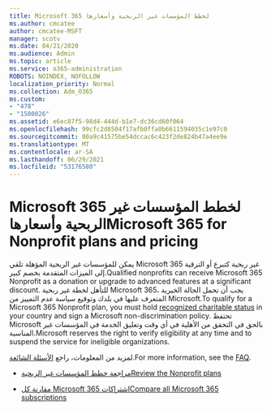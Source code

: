 ```yaml
---
title: Microsoft 365 لخطط المؤسسات غير الربحية وأسعارها
ms.author: cmcatee
author: cmcatee-MSFT
manager: scotv
ms.date: 04/21/2020
ms.audience: Admin
ms.topic: article
ms.service: o365-administration
ROBOTS: NOINDEX, NOFOLLOW
localization_priority: Normal
ms.collection: Adm_O365
ms.custom:
- "478"
- "1500026"
ms.assetid: e6ec87f5-98d4-444d-b1e7-dc36cd60f064
ms.openlocfilehash: 99cfc2d8504f17afb0ffa0b6611594035c1e97c0
ms.sourcegitcommit: 00a9c41575be54dccac6c423f2de824b47a4ee9e
ms.translationtype: MT
ms.contentlocale: ar-SA
ms.lasthandoff: 06/29/2021
ms.locfileid: "53176580"
---
```

# <a name="microsoft-365-for-nonprofit-plans-and-pricing"></a><span data-ttu-id="36bb4-102">Microsoft 365 لخطط المؤسسات غير الربحية وأسعارها</span><span class="sxs-lookup"><span data-stu-id="36bb4-102">Microsoft 365 for Nonprofit plans and pricing</span></span>

<span data-ttu-id="36bb4-103">يمكن للمؤسسات غير الربحية المؤهلة تلقي Microsoft 365 غير ربحية كتبرع أو الترقية إلى الميزات المتقدمة بخصم كبير.</span><span class="sxs-lookup"><span data-stu-id="36bb4-103">Qualified nonprofits can receive Microsoft 365 Nonprofit as a donation or upgrade to advanced features at a significant discount.</span></span> <span data-ttu-id="36bb4-104">للتأهل لخطة غير ربحية Microsoft 365، يجب [](https://go.microsoft.com/fwlink/p/?LinkID=330253) أن تحمل الحالة الخيرية المتعرف عليها في بلدك وتوقيع سياسة عدم التمييز من Microsoft.</span><span class="sxs-lookup"><span data-stu-id="36bb4-104">To qualify for a Microsoft 365 Nonprofit plan, you must hold [recognized charitable status](https://go.microsoft.com/fwlink/p/?LinkID=330253) in your country and sign a Microsoft non-discrimination policy.</span></span> <span data-ttu-id="36bb4-105">تحتفظ Microsoft بالحق في التحقق من الأهلية في أي وقت وتعليق الخدمة في المؤسسات غير المناسبة.</span><span class="sxs-lookup"><span data-stu-id="36bb4-105">Microsoft reserves the right to verify eligibility at any time and to suspend the service for ineligible organizations.</span></span>
  
<span data-ttu-id="36bb4-106">لمزيد من المعلومات، راجع [الأسئلة الشائعة](https://products.office.com/nonprofit/office-365-nonprofit).</span><span class="sxs-lookup"><span data-stu-id="36bb4-106">For more information, see the [FAQ](https://products.office.com/nonprofit/office-365-nonprofit).</span></span>
  
- [<span data-ttu-id="36bb4-107">مراجعة خطط المؤسسات غير الربحية</span><span class="sxs-lookup"><span data-stu-id="36bb4-107">Review the Nonprofit plans</span></span>](https://products.office.com/nonprofit/office-365-nonprofit-plans-and-pricing?tab=1)

- [<span data-ttu-id="36bb4-108">مقارنة كل Microsoft 365 اشتراكات</span><span class="sxs-lookup"><span data-stu-id="36bb4-108">Compare all Microsoft 365 subscriptions</span></span>](https://products.office.com/business/compare-more-office-365-for-business-plans)